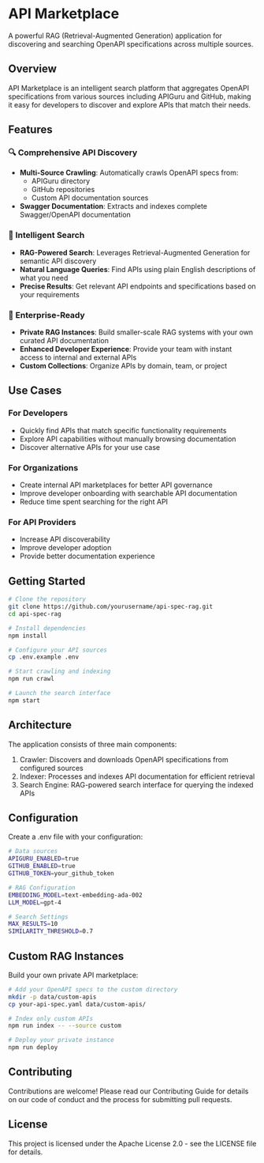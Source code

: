 # API Marketplace

A powerful RAG (Retrieval-Augmented Generation) application for discovering and searching OpenAPI specifications across multiple sources.

## Overview

API Marketplace is an intelligent search platform that aggregates OpenAPI specifications from various sources including APIGuru and GitHub, making it easy for developers to discover and explore APIs that match their needs.

## Features

### 🔍 Comprehensive API Discovery
- **Multi-Source Crawling**: Automatically crawls OpenAPI specs from:
  - APIGuru directory
  - GitHub repositories
  - Custom API documentation sources
- **Swagger Documentation**: Extracts and indexes complete Swagger/OpenAPI documentation

### 🎯 Intelligent Search
- **RAG-Powered Search**: Leverages Retrieval-Augmented Generation for semantic API discovery
- **Natural Language Queries**: Find APIs using plain English descriptions of what you need
- **Precise Results**: Get relevant API endpoints and specifications based on your requirements

### 🏢 Enterprise-Ready
- **Private RAG Instances**: Build smaller-scale RAG systems with your own curated API documentation
- **Enhanced Developer Experience**: Provide your team with instant access to internal and external APIs
- **Custom Collections**: Organize APIs by domain, team, or project

## Use Cases

### For Developers
- Quickly find APIs that match specific functionality requirements
- Explore API capabilities without manually browsing documentation
- Discover alternative APIs for your use case

### For Organizations
- Create internal API marketplaces for better API governance
- Improve developer onboarding with searchable API documentation
- Reduce time spent searching for the right API

### For API Providers
- Increase API discoverability
- Improve developer adoption
- Provide better documentation experience

## Getting Started

```bash
# Clone the repository
git clone https://github.com/yourusername/api-spec-rag.git
cd api-spec-rag

# Install dependencies
npm install

# Configure your API sources
cp .env.example .env

# Start crawling and indexing
npm run crawl

# Launch the search interface
npm start
```

## Architecture
The application consists of three main components:

1. Crawler: Discovers and downloads OpenAPI specifications from configured sources
2. Indexer: Processes and indexes API documentation for efficient retrieval
3. Search Engine: RAG-powered search interface for querying the indexed APIs

## Configuration
Create a .env file with your configuration:

```bash
# Data sources
APIGURU_ENABLED=true
GITHUB_ENABLED=true
GITHUB_TOKEN=your_github_token

# RAG Configuration
EMBEDDING_MODEL=text-embedding-ada-002
LLM_MODEL=gpt-4

# Search Settings
MAX_RESULTS=10
SIMILARITY_THRESHOLD=0.7
```

## Custom RAG Instances
Build your own private API marketplace:

```bash
# Add your OpenAPI specs to the custom directory
mkdir -p data/custom-apis
cp your-api-spec.yaml data/custom-apis/

# Index only custom APIs
npm run index -- --source custom

# Deploy your private instance
npm run deploy
```

## Contributing
Contributions are welcome! Please read our Contributing Guide for details on our code of conduct and the process for submitting pull requests.

## License
This project is licensed under the Apache License 2.0 - see the LICENSE file for details.